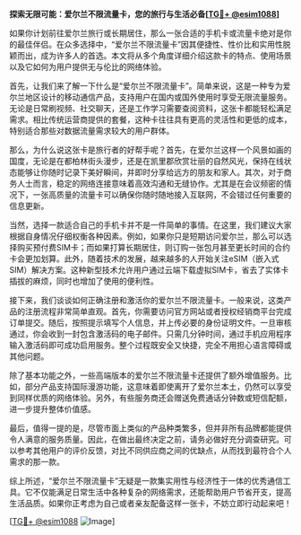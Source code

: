 **探索无限可能：爱尔兰不限流量卡，您的旅行与生活必备[[TG💪+ @esim1088](https://t.me/s/esim1088)]**

如果你计划前往爱尔兰旅行或长期居住，那么一张合适的手机卡或流量卡绝对是你的最佳伴侣。在众多选择中，“爱尔兰不限流量卡”因其便捷性、性价比和实用性脱颖而出，成为许多人的首选。本文将从多个角度详细介绍这款卡的特点、使用场景以及它如何为用户提供无与伦比的网络体验。

首先，让我们来了解一下什么是“爱尔兰不限流量卡”。简单来说，这是一种专为爱尔兰地区设计的移动通信产品，支持用户在国内或国外使用时享受无限流量服务。无论是日常刷视频、社交聊天，还是工作学习需要查阅资料，这张卡都能轻松满足需求。相比传统运营商提供的套餐，这种卡往往具有更高的灵活性和更低的成本，特别适合那些对数据流量需求较大的用户群体。

那么，为什么说这张卡是旅行者的好帮手呢？首先，在爱尔兰这样一个风景如画的国度，无论是在都柏林街头漫步，还是在凯里郡欣赏壮丽的自然风光，保持在线状态能够让你随时记录下美好瞬间，并即时分享给远方的朋友和家人。其次，对于商务人士而言，稳定的网络连接意味着高效沟通和无缝协作。尤其是在会议频密的情况下，一张高质量的流量卡可以确保你随时随地接入互联网，不会错过任何重要的信息更新。

当然，选择一款适合自己的手机卡并不是一件简单的事情。在这里，我们建议大家根据自身情况仔细权衡各种因素。例如，如果你只是短期访问爱尔兰，那么可以选择购买预付费SIM卡；而如果打算长期居住，则订购一张包月甚至更长时间的合约卡会更加划算。此外，随着技术的发展，越来越多的人开始关注eSIM（嵌入式SIM）解决方案。这种新型技术允许用户通过云端下载虚拟SIM卡，省去了实体卡插拔的麻烦，同时也增加了使用的便利性。

接下来，我们谈谈如何正确注册和激活你的爱尔兰不限流量卡。一般来说，这类产品的注册流程非常简单直观。首先，你需要访问官方网站或者授权经销商平台完成订单提交。随后，按照提示填写个人信息，并上传必要的身份证明文件。一旦审核通过，你会收到一封包含激活码的电子邮件。只需几分钟时间，通过手机应用程序输入激活码即可成功启用服务。整个过程既安全又快捷，完全不用担心语言障碍或其他问题。

除了基本功能之外，一些高端版本的爱尔兰不限流量卡还提供了额外增值服务。比如，部分产品支持国际漫游功能，这意味着即使离开了爱尔兰本土，仍然可以享受到同样优质的网络体验。另外，有些服务商还会赠送免费通话分钟数或短信配额，进一步提升整体价值感。

最后，值得一提的是，尽管市面上类似的产品种类繁多，但并非所有品牌都能提供令人满意的服务质量。因此，在做出最终决定之前，请务必做好充分调查研究。可以参考其他用户的评价反馈，对比不同供应商之间的优缺点，从而找到最符合个人需求的那一款。

综上所述，“爱尔兰不限流量卡”无疑是一款集实用性与经济性于一体的优秀通信工具。它不仅能满足日常生活中各种复杂的网络需求，还能帮助用户节省开支，提高生活品质。如果你正考虑为自己或者亲友配备这样一张卡，不妨立即行动起来吧！

[[TG💪+ @esim1088](https://t.me/s/esim1088) ![Image](https://i.postimg.cc/4NQfJmqS/Snipaste-2025-05-13-00-14-12.png)]